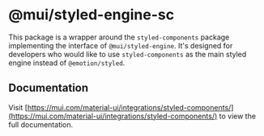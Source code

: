 # @mui/styled-engine-sc

This package is a wrapper around the `styled-components` package implementing the interface of `@mui/styled-engine`.
It's designed for developers who would like to use `styled-components` as the main styled engine instead of `@emotion/styled`.

## Documentation

<!-- #host-reference -->

Visit [https://mui.com/material-ui/integrations/styled-components/](https://mui.com/material-ui/integrations/styled-components/) to view the full documentation.
